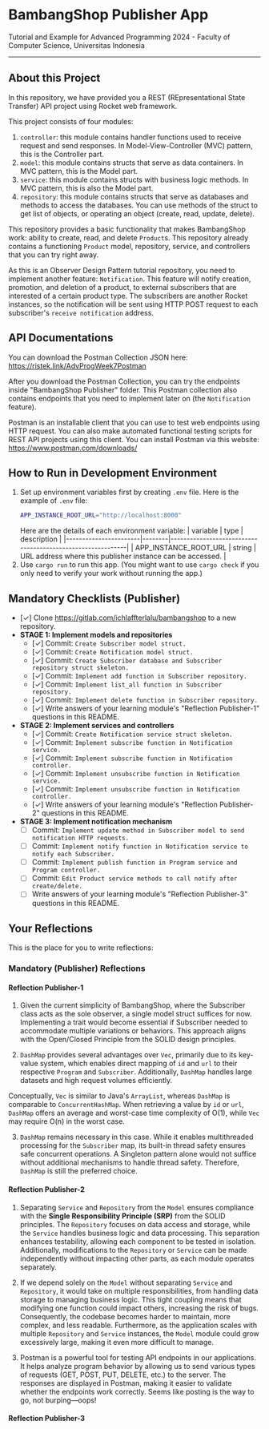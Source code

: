 # BambangShop Publisher App
Tutorial and Example for Advanced Programming 2024 - Faculty of Computer Science, Universitas Indonesia

---

## About this Project
In this repository, we have provided you a REST (REpresentational State Transfer) API project using Rocket web framework.

This project consists of four modules:
1.  `controller`: this module contains handler functions used to receive request and send responses.
    In Model-View-Controller (MVC) pattern, this is the Controller part.
2.  `model`: this module contains structs that serve as data containers.
    In MVC pattern, this is the Model part.
3.  `service`: this module contains structs with business logic methods.
    In MVC pattern, this is also the Model part.
4.  `repository`: this module contains structs that serve as databases and methods to access the databases.
    You can use methods of the struct to get list of objects, or operating an object (create, read, update, delete).

This repository provides a basic functionality that makes BambangShop work: ability to create, read, and delete `Product`s.
This repository already contains a functioning `Product` model, repository, service, and controllers that you can try right away.

As this is an Observer Design Pattern tutorial repository, you need to implement another feature: `Notification`.
This feature will notify creation, promotion, and deletion of a product, to external subscribers that are interested of a certain product type.
The subscribers are another Rocket instances, so the notification will be sent using HTTP POST request to each subscriber's `receive notification` address.

## API Documentations

You can download the Postman Collection JSON here: https://ristek.link/AdvProgWeek7Postman

After you download the Postman Collection, you can try the endpoints inside "BambangShop Publisher" folder.
This Postman collection also contains endpoints that you need to implement later on (the `Notification` feature).

Postman is an installable client that you can use to test web endpoints using HTTP request.
You can also make automated functional testing scripts for REST API projects using this client.
You can install Postman via this website: https://www.postman.com/downloads/

## How to Run in Development Environment
1.  Set up environment variables first by creating `.env` file.
    Here is the example of `.env` file:
    ```bash
    APP_INSTANCE_ROOT_URL="http://localhost:8000"
    ```
    Here are the details of each environment variable:
    | variable              | type   | description                                                |
    |-----------------------|--------|------------------------------------------------------------|
    | APP_INSTANCE_ROOT_URL | string | URL address where this publisher instance can be accessed. |
2.  Use `cargo run` to run this app.
    (You might want to use `cargo check` if you only need to verify your work without running the app.)

## Mandatory Checklists (Publisher)
-   [✓] Clone https://gitlab.com/ichlaffterlalu/bambangshop to a new repository.
-   **STAGE 1: Implement models and repositories**
    -   [✓] Commit: `Create Subscriber model struct.`
    -   [✓] Commit: `Create Notification model struct.`
    -   [✓] Commit: `Create Subscriber database and Subscriber repository struct skeleton.`
    -   [✓] Commit: `Implement add function in Subscriber repository.`
    -   [✓] Commit: `Implement list_all function in Subscriber repository.`
    -   [✓] Commit: `Implement delete function in Subscriber repository.`
    -   [✓] Write answers of your learning module's "Reflection Publisher-1" questions in this README.
-   **STAGE 2: Implement services and controllers**
    -   [✓] Commit: `Create Notification service struct skeleton.`
    -   [✓] Commit: `Implement subscribe function in Notification service.`
    -   [✓] Commit: `Implement subscribe function in Notification controller.`
    -   [✓] Commit: `Implement unsubscribe function in Notification service.`
    -   [✓] Commit: `Implement unsubscribe function in Notification controller.`
    -   [✓] Write answers of your learning module's "Reflection Publisher-2" questions in this README.
-   **STAGE 3: Implement notification mechanism**
    -   [ ] Commit: `Implement update method in Subscriber model to send notification HTTP requests.`
    -   [ ] Commit: `Implement notify function in Notification service to notify each Subscriber.`
    -   [ ] Commit: `Implement publish function in Program service and Program controller.`
    -   [ ] Commit: `Edit Product service methods to call notify after create/delete.`
    -   [ ] Write answers of your learning module's "Reflection Publisher-3" questions in this README.

## Your Reflections
This is the place for you to write reflections:

### Mandatory (Publisher) Reflections

#### Reflection Publisher-1
1. Given the current simplicity of BambangShop, where the Subscriber class acts as the sole observer, a single model struct suffices for now. Implementing a trait would become essential if Subscriber needed to accommodate multiple variations or behaviors. This approach aligns with the Open/Closed Principle from the SOLID design principles.

2. `DashMap` provides several advantages over `Vec`, primarily due to its key-value system, which enables direct mapping of `id` and `url` to their respective `Program` and `Subscriber`. Additionally, `DashMap` handles large datasets and high request volumes efficiently.  

Conceptually, `Vec` is similar to Java's `ArrayList`, whereas `DashMap` is comparable to `ConcurrentHashMap`. When retrieving a value by `id` or `url`, `DashMap` offers an average and worst-case time complexity of O(1), while `Vec` may require O(n) in the worst case.

3. `DashMap` remains necessary in this case. While it enables multithreaded processing for the `Subscriber` map, its built-in thread safety ensures safe concurrent operations. A Singleton pattern alone would not suffice without additional mechanisms to handle thread safety. Therefore, `DashMap` is still the preferred choice.

#### Reflection Publisher-2
1. Separating `Service` and `Repository` from the `Model` ensures compliance with the **Single Responsibility Principle (SRP)** from the SOLID principles. The `Repository` focuses on data access and storage, while the `Service` handles business logic and data processing. This separation enhances testability, allowing each component to be tested in isolation. Additionally, modifications to the `Repository` or `Service` can be made independently without impacting other parts, as each module operates separately.

2. If we depend solely on the `Model` without separating `Service` and `Repository`, it would take on multiple responsibilities, from handling data storage to managing business logic. This tight coupling means that modifying one function could impact others, increasing the risk of bugs. Consequently, the codebase becomes harder to maintain, more complex, and less readable. Furthermore, as the application scales with multiple `Repository` and `Service` instances, the `Model` module could grow excessively large, making it even more difficult to manage.

3. Postman is a powerful tool for testing API endpoints in our applications. It helps analyze program behavior by allowing us to send various types of requests (GET, POST, PUT, DELETE, etc.) to the server. The responses are displayed in Postman, making it easier to validate whether the endpoints work correctly. Seems like posting is the way to go, not burping—oops! 

#### Reflection Publisher-3
